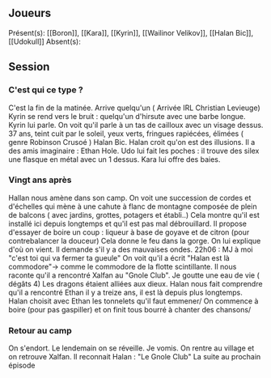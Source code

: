 ## Joueurs
Présent(s): [[Boron]], [[Kara]], [[Kyrin]], [[Wailinor Velikov]], [[Halan Bic]], [[Udokull]]
Absent(s): 

## Session

### C'est qui ce type ?
C'est la fin de la matinée.
Arrive quelqu'un ( Arrivée IRL Christian Levieuge)
Kyrin se rend vers le bruit : quelqu'un d'hirsute avec une barbe longue.
Kyrin lui parle. On voit qu'il parle à un tas de cailloux avec un visage dessus.
37 ans, teint cuit par le soleil, yeux verts, fringues rapiécées, élimées ( genre Robinson Crusoé ) Halan Bic.
Halan croit qu'on est des illusions. Il a des amis imaginaire : Ethan Hole.
Udo lui fait les poches : il trouve des silex une flasque en métal avec un 1 dessus.
Kara lui offre des baies.

### Vingt ans après
Hallan nous amène dans son camp.
On voit une succession de cordes et d'échelles qui mène à une cahute à flanc de montagne composée de plein de balcons ( avec jardins, grottes, potagers et établi..)
Cela montre qu'il est installé ici depuis longtemps et qu'il est pas mal débrouillard. Il propose d'essayer de boire un coup : liqueur à base de goyave et de citron (pour contrebalancer la douceur)
Cela donne le feu dans la gorge.
On lui explique d'où on vient. Il demande s'il y a des mauvaises ondes.
22h06 : MJ à moi "c'est toi qui va fermer ta gueule"
On voit qu'il a écrit "Halan est là commodore"-> comme le commodore de la flotte scintillante.
Il nous raconte qu'il a rencontré Xalfan au "Gnole Club".
Je goutte une eau de vie ( dégâts 4)
Les dragons étaient alliées aux dieux.
Halan nous fait comprendre qu'il a rencontré Ethan il y a treize ans, il est là depuis plus longtemps.
Halan choisit avec Ethan les tonnelets qu'il faut emmener/
On commence à boire (pour pas gaspiller) et on finit tous bourré à chanter des chansons/
### Retour au camp
On s'endort. Le lendemain on se réveille. Je vomis. On rentre au village et on retrouve Xalfan. Il reconnait Halan : "Le Gnole Club"
La suite au prochain épisode